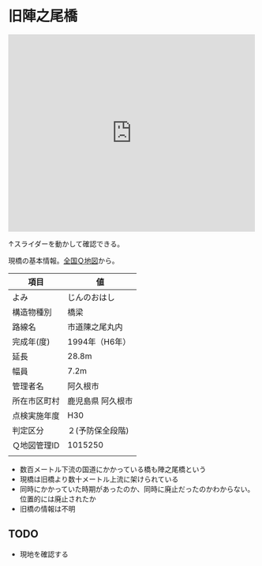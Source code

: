 # 旧陣之尾橋

<iframe frameborder="0" scrolling="no" marginheight="0" marginwidth="0" width="500" height="400" src="https://maps.gsi.go.jp/?hc=hic#17/32.059346/130.227728/&base=ort&ls=ort%7Cgsi-compare-photo&blend=0&disp=11&vs=c1g1j0h0k0l0u0t0z0r0s0m0f1"></iframe>

↑スライダーを動かして確認できる。

現橋の基本情報。[全国Ｑ地図](https://maps.qchizu.xyz/#18/32.059087/130.229605/&base=pale&ls=pale%7Cmlit_road2019_bridge_01&disp=11&lcd=mlit_road2019_bridge_01&vs=c1g1j0h0k0l0u0t0z0r0s0m0f2&d=m)から。

| 項目         | 値                |
|--------------|-------------------|
| よみ         | じんのおはし      |
| 構造物種別   | 橋梁              |
| 路線名       | 市道陳之尾丸内    |
| 完成年(度)   | 1994年（H6年）    |
| 延長         | 28.8m             |
| 幅員         | 7.2m              |
| 管理者名     | 阿久根市          |
| 所在市区町村 | 鹿児島県 阿久根市 |
| 点検実施年度 | H30               |
| 判定区分     | ２(予防保全段階)  |
| Ｑ地図管理ID | 1015250           |
|         |                   |

- 数百メートル下流の国道にかかっている橋も陣之尾橋という
- 現橋は旧橋より数十メートル上流に架けられている
- 同時にかかっていた時期があったのか、同時に廃止だったのかわからない。位置的には廃止されたか
- 旧橋の情報は不明

## TODO

- 現地を確認する
